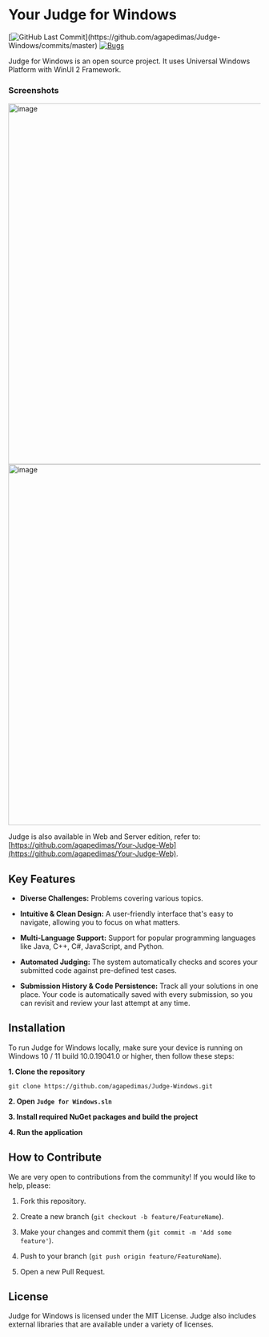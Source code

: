 ﻿# Your Judge for Windows
[![GitHub Last Commit](https://img.shields.io/github/last-commit/agapedimas/Judge-Windows.svg?")](https://github.com/agapedimas/Judge-Windows/commits/master)
[![Bugs](https://img.shields.io/github/issues/agapedimas/Judge-Windows/bug.svg)](https://github.com/agapedimas/Judge-Windows/issues?utf8=✓&q=is%3Aissue+is%3Aopen+label%3Abug)

Judge for Windows is an open source project. It uses Universal Windows Platform with WinUI 2 Framework.

### Screenshots
<img width="1204" height="720" alt="image" src="https://github.com/user-attachments/assets/ca8d5258-1c8e-46b3-8e88-3ebdaf203682" />
<img width="1204" height="720" alt="image" src="https://github.com/user-attachments/assets/c56b21f7-246f-4a42-b84d-cf0dc6e543bf" />

Judge is also available in Web and Server edition, refer to: [https://github.com/agapedimas/Your-Judge-Web](https://github.com/agapedimas/Your-Judge-Web).

## Key Features
- **Diverse Challenges:**
Problems covering various topics.

- **Intuitive & Clean Design:**
A user-friendly interface that's easy to navigate, allowing you to focus on what matters.

- **Multi-Language Support:**
Support for popular programming languages like Java, C++, C#, JavaScript, and Python.

- **Automated Judging:**
The system automatically checks and scores your submitted code against pre-defined test cases.

- **Submission History & Code Persistence:**
Track all your solutions in one place. Your code is automatically saved with every submission, so you can revisit and review your last attempt at any time.

## Installation
To run Judge for Windows locally, make sure your device is running on Windows 10 / 11 build 10.0.19041.0 or higher, then follow these steps:

**1. Clone the repository**
```
git clone https://github.com/agapedimas/Judge-Windows.git
```

**2. Open `Judge for Windows.sln`**

**3. Install required NuGet packages and build the project**

**4. Run the application**



## How to Contribute
We are very open to contributions from the community! If you would like to help, please:

1. Fork this repository.

2. Create a new branch (`git checkout -b feature/FeatureName`).

3. Make your changes and commit them (`git commit -m 'Add some feature'`).

4. Push to your branch (`git push origin feature/FeatureName`).

5. Open a new Pull Request.

## License
Judge for Windows is licensed under the MIT License. Judge also includes external libraries that are available under a variety of licenses.
